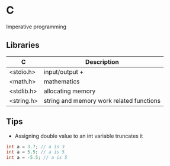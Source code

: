 # C
Imperative programming

## Libraries 

| C          | Description                              |
| ---------- | ---------------------------------------- |
| <stdio.h>  | input/output +                           |
| <math.h>   | mathematics                              |
| <stdlib.h> | allocating memory                        |
| <string.h> | string and memory work related functions |

## Tips
- Assigning double value to an int variable truncates it
```C
int a = 3.7; // a is 3
int a = 5.5; // a is 5
int a = -5.5; // a is 5
```

